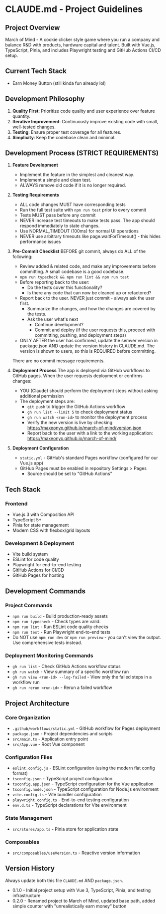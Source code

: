 # CLAUDE.md - Project Guidelines

## Project Overview
March of Mind - A cookie clicker style game where you run a company and balance R&D with products, hardware capital and talent. Built with Vue.js, TypeScript, Pinia, and includes Playwright testing and GitHub Actions CI/CD setup.

## Current Tech Stack
- Earn Money Button (still kinda fun already lol)

## Development Philosophy

1. **Quality First**: Prioritize code quality and user experience over feature quantity.
2. **Iterative Improvement**: Continuously improve existing code with small, well-tested changes.
3. **Testing**: Ensure proper test coverage for all features.
4. **Simplicity**: Keep the codebase clean and minimal.

## Development Process (STRICT REQUIREMENTS)

1. **Feature Development**
   - Implement the feature in the simplest and cleanest way.
   - Implement a simple and clean test.
   - ALWAYS remove old code if it is no longer required.

2. **Testing Requirements**
   - ALL code changes MUST have corresponding tests
   - Run the full test suite with `npm run test` prior to every commit
   - Tests MUST pass before any commit
   - NEVER increase test timeouts to make tests pass. The app should respond immediately to state changes.
   - Use NORMAL_TIMEOUT (100ms) for normal UI operations
   - NEVER use arbitrary timeouts like page.waitForTimeout() - this hides performance issues

3. **Pre-Commit Checklist**
   BEFORE git commit, always do ALL of the following:
   
   - Review added & related code, and make any improvements before committing. A small codebase is a good codebase.
   - `npm run typecheck && npm run lint && npm run test`
   - Before reporting back to the user:
     - Do the tests cover this functionality?
     - Is there any code that can now be cleaned up or refactored?
   - Report back to the user. NEVER just commit - always ask the user first.
     - Summarize the changes, and how the changes are covered by the tests.
     - Ask the user what's next
       - Continue development?
       - Commit and deploy (if the user requests this, proceed with committing, pushing, and deployment steps)
   - ONLY AFTER the user has confirmed, update the semver version in package.json AND update the version history in CLAUDE.md. The version is shown to users, so this is REQUIRED before committing.

   There are no commit message requirements.

4. **Deployment Process**
   The app is deployed via GitHub workflows to GitHub pages. When the user requests deployment or confirms changes:
   
   - YOU (Claude) should perform the deployment steps without asking additional permission
   - The deployment steps are:
     - `git push` to trigger the GitHub Actions workflow
     - `gh run list --limit 5` to check deployment status
     - `gh run watch <run-id>` to monitor the deployment process
     - Verify the new version is live by checking https://maxeonyx.github.io/march-of-mind/version.json
     - Report back to the user with a link to the working application: https://maxeonyx.github.io/march-of-mind/
   
5. **Deployment Configuration**
   - `static.yml` - GitHub's standard Pages workflow (configured for our Vue.js app)
   - GitHub Pages must be enabled in repository Settings > Pages
     - Source should be set to "GitHub Actions"

## Tech Stack

### Frontend
- Vue.js 3 with Composition API
- TypeScript 5+
- Pinia for state management
- Modern CSS with flexbox/grid layouts

### Development & Deployment
- Vite build system
- ESLint for code quality
- Playwright for end-to-end testing
- GitHub Actions for CI/CD
- GitHub Pages for hosting

## Development Commands

### Project Commands
- `npm run build` - Build production-ready assets
- `npm run typecheck` - Check types are valid.
- `npm run lint` - Run ESLint code quality checks
- `npm run test` - Run Playwright end-to-end tests
- Do NOT use `npm run dev` or `npm run preview` - you can't view the output. Use comprehensive tests instead.

### Deployment Monitoring Commands
- `gh run list` - Check GitHub Actions workflow status
- `gh run watch` - View summary of a specific workflow run
- `gh run view <run-id> --log-failed` - View only the failed steps in a workflow run
- `gh run rerun <run-id>` - Rerun a failed workflow

## Project Architecture

### Core Organization
- `.github/workflows/static.yml` - GitHub workflow for Pages deployment
- `package.json` - Project dependencies and scripts
- `src/main.ts` - Application entry point
- `src/App.vue` - Root Vue component

### Configuration Files
- `eslint.config.js` - ESLint configuration (using the modern flat config format)
- `tsconfig.json` - TypeScript project configuration
- `tsconfig.app.json` - TypeScript configuration for the Vue application
- `tsconfig.node.json` - TypeScript configuration for Node.js environment
- `vite.config.ts` - Vite bundler configuration
- `playwright.config.ts` - End-to-end testing configuration
- `env.d.ts` - TypeScript declarations for Vite environment

### State Management
- `src/stores/app.ts` - Pinia store for application state

### Composables
- `src/composables/useVersion.ts` - Reactive version information

## Version History

Always update both this file `CLAUDE.md` AND `package.json`.

- 0.1.0 - Initial project setup with Vue 3, TypeScript, Pinia, and testing infrastructure
- 0.2.0 - Renamed project to March of Mind, updated base path, added simple counter with "unrealistically earn money" button